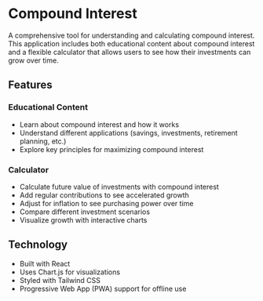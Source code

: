 # Compound Interest

A comprehensive tool for understanding and calculating compound interest. This application includes both educational content about compound interest and a flexible calculator that allows users to see how their investments can grow over time.

## Features

### Educational Content
- Learn about compound interest and how it works
- Understand different applications (savings, investments, retirement planning, etc.)
- Explore key principles for maximizing compound interest

### Calculator
- Calculate future value of investments with compound interest
- Add regular contributions to see accelerated growth
- Adjust for inflation to see purchasing power over time
- Compare different investment scenarios
- Visualize growth with interactive charts

## Technology
- Built with React
- Uses Chart.js for visualizations
- Styled with Tailwind CSS
- Progressive Web App (PWA) support for offline use